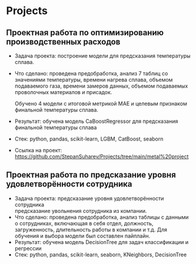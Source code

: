 # Projects
## Проектная работа по оптимизированию производственных расходов
* Задача проекта: построение модели для предсказания температуры сплава. 
* Что сделано: проведена предобработка, анализ 7 таблиц со значениями температуры, времени нагрева сплава, объемом подаваемого газа, времени замеров данных, объемом подаваемых проволочных материалов и присадок.
  
  Обучено 4 модели с итоговой метрикой MAE и целевым признаком финальной температуры сплава.
* Результат: обучена модель CaBoostRegressor для предсказания финальной 
температуры сплава
* Стек: python, pandas, scikit-learn, LGBM, CatBoost, seaborn 
* Ссылка на проект: https://github.com/StepanSuharev/Projects/tree/main/metal%20project
## Проектная работа по предсказание уровня удовлетворённости сотрудника
* Задача проекта: предсказание уровня удовлетворённости сотрудника\
предсказание увольнения сотрудника из компании. 
* Что сделано: проведена предобработка, анализ таблицы с данными о сотрудниках, включающая в себя отдел, должность, загруженность, длительность работы в компании и т.д. Для обучения и выбора модели был составлен пайплайн.
* Результат: обучена модель DecisionTree для задач классификации и регрессии
* Стек: python, pandas, scikit-learn, seaborn, KNeighbors, DecisionTree
